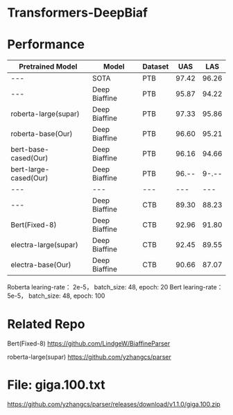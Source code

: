 # Transformers-DeepBiaf


# Performance

| Pretrained Model  | Model | Dataset | UAS | LAS |
| ------------- | ------------- |------------- |------------- |-------------|
| ---  | SOTA | PTB  |  97.42 | 96.26		
| ---  | Deep Biaffine | PTB  |  95.87 | 94.22	
| roberta-large(supar)  | Deep Biaffine | PTB  |  97.33  | 95.86
| roberta-base(Our)  | Deep Biaffine | PTB  |  96.60  | 95.21
| bert-base-cased(Our)  | Deep Biaffine | PTB  |  96.16  | 94.66
| bert-large-cased(Our)  | Deep Biaffine | PTB  |  96.--  | 9-.--
| ---| ---| ---| ---| ---|
| ---  | Deep Biaffine | CTB  |  89.30 | 88.23
| Bert(Fixed-8)  | Deep Biaffine | CTB  |  92.96 | 91.80
| electra-large(supar)  | Deep Biaffine | CTB  |  92.45  | 89.55
| electra-base(Our)  | Deep Biaffine | CTB  |  90.66  | 87.07

Roberta learing-rate： 2e-5， batch_size: 48, epoch: 20
Bert  learing-rate： 5e-5， batch_size: 48, epoch: 100
#  Related Repo
Bert(Fixed-8)  https://github.com/LindgeW/BiaffineParser

roberta-large(supar)  https://github.com/yzhangcs/parser

# File: giga.100.txt
https://github.com/yzhangcs/parser/releases/download/v1.1.0/giga.100.zip

